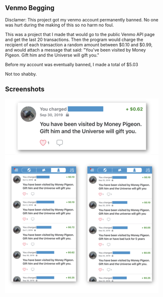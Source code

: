 ## Venmo Begging

Disclamer: This project got my venmo account permanently banned. No one was hurt
during the making of this so no harm no foul.


This was a project that I made that would go to the public Venmo API page
and get the last 20 transactions. Then the program would charge the recipient
of each transaction a random amount between $0.10 and $0.99, and would attach
a message that said:
"You've been visited by Money Pigeon. Gift him and the Universe will gift you."


Before my account was eventually banned, I made a total of $5.03


Not too shabby.


 ## Screenshots
 ![Alt text](pics/small3.png?raw=true "Title")
 ![Alt text](pics/double_full.png?raw=true "Title")
 
